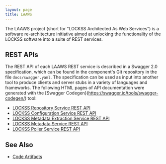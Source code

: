 ```yaml
---
layout: page
title: LAAWS
---
```


The LAAWS project (short for "LOCKSS Architected As Web Services") is a
software re-architecture initiative aimed at unlocking the functionality of the
LOCKSS software into a suite of REST services.

## REST APIs

The REST API of each LAAWS REST service is described in a Swagger 2.0
specification, which can be found in the component's Git repository in the
file `docs/swagger.yaml`. The specification can be used as input into another
tool to produce clients and server stubs in a variety of languages and
frameworks. The following HTML pages of API documentation were generated with
the [Swagger Codegen}(https://swagger.io/tools/swagger-codegen/) tool:

*   [LOCKSS Repository Service REST API](apis/lockss-repository-service.html)
*   [LOCKSS Configuration Service REST API](apis/lockss-configuration-service.html)
*   [LOCKSS Metadata Extraction Service REST API](apis/lockss-metadata-extraction-service.html)
*   [LOCKSS Metadata Service REST API](apis/lockss-metadata-service.html)
*   [LOCKSS Poller Service REST API](apis/lockss-poller-service.html)

## See Also

*   [Code Artifacts](/developers/laaws/code-artifacts)